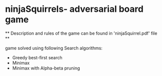# ninjaSquirrels- adversarial board game

** Description and rules of the game can be found in 'ninjaSquirrel.pdf' file **


game solved using following Search algorithms:
 - Greedy best-first search
 - Minimax 
 - Minimax with Alpha-beta pruning 
